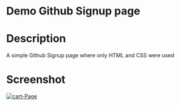 # Demo Github Signup page

# Description
A simple Github Signup page where only HTML and CSS were used

# Screenshot

<a href="https://postimg.cc/RqkFbFNq" target="_blank"><img src="https://i.postimg.cc/hPjdvQn8/Screenshot-from-2023-05-04-18-31-58.png" alt="cart-Page"/></a><br/><br/>